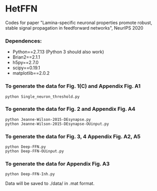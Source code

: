 # HetFFN

Codes for paper "Lamina-specific neuronal properties promote robust, stable signal propagation in feedforward networks", NeurIPS 2020

### Dependences:

- Python==2.7.13 (Python 3 should also work)
- Brian2==2.1.1
- h5py==2.7.0
- scipy==0.19.1
- matplotlib==2.0.2


### To generate the data for Fig. 1(C) and Appendix Fig. A1

```
python Single_neuron_threshold.py
```


### To generate the data for Fig. 2 and Appendix Fig. A4

```
python Jeanne-Wilson-2015-DEsynapse.py
python Jeanne-Wilson-2015-DEsynapse-OUinput.py
```


### To generate the data for Fig. 3, 4 Appendix Fig. A2, A5

```
python Deep-FFN.py
python Deep-FFN-OUinput.py
```

### To generate the data for Appendix Fig. A3

```
python Deep-FFN-Inh.py
```

Data will be saved to ./data/ in .mat format.
